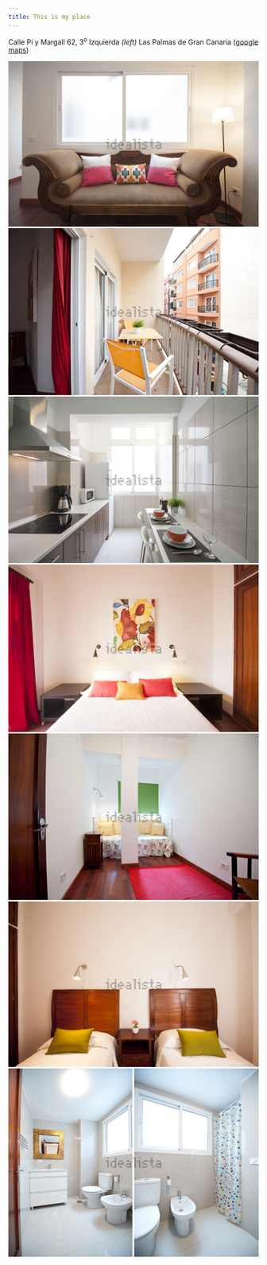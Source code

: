 ```yaml
---
title: This is my place
---
```


Calle Pi y Margall 62, 3<sup>o</sup> Izquierda <em>(left)</em> Las Palmas de Gran Canaria ([google maps](https://www.google.com/maps?hl=en&q=Calle+Pi+y+Margall+62,+Las+Palmas))

![](/images/livingroom.3.jpg)
![](/images/balcony.2.jpg)
![](/images/kitchen.3.jpg)
![](/images/bedroom.3.jpg)
![](/images/bedroom.7.jpg)
![](/images/bedroom.jpg)
![](/images/bathroom.3.jpg)
